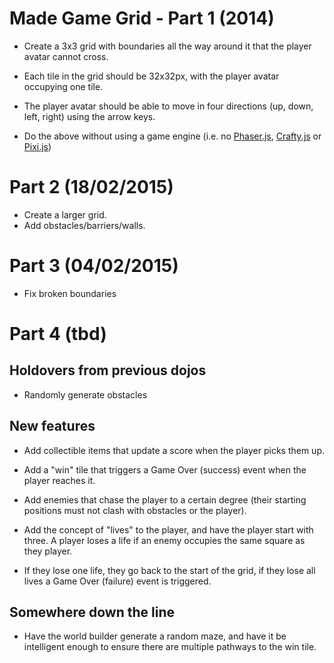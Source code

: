 # Made Game Grid - Part 1 (2014)

- Create a 3x3 grid with boundaries all the way around it that the player avatar cannot cross.

- Each tile in the grid should be 32x32px, with the player avatar occupying one tile.

- The player avatar should be able to move in four directions (up, down, left, right) using the arrow keys.

- Do the above without using a game engine (i.e. no [Phaser.js](http://phaser.io), [Crafty.js](http://craftyjs.com) or [Pixi.js](http://www.pixijs.com/))


# Part 2 (18/02/2015)

- Create a larger grid.
- Add obstacles/barriers/walls.


# Part 3 (04/02/2015)

- Fix broken boundaries


# Part 4 (tbd)

## Holdovers from previous dojos

- Randomly generate obstacles

## New features

- Add collectible items that update a score when the player picks them up.

- Add a "win" tile that triggers a Game Over (success) event when the player reaches it.

- Add enemies that chase the player to a certain degree (their starting positions must not clash with obstacles or the player).

- Add the concept of "lives" to the player, and have the player start with three. A player loses a life if an enemy occupies the same square as they player.

- If they lose one life, they go back to the start of the grid, if they lose all lives a Game Over (failure) event is triggered.

## Somewhere down the line

- Have the world builder generate a random maze, and have it be intelligent enough to ensure there are multiple pathways to the win tile.